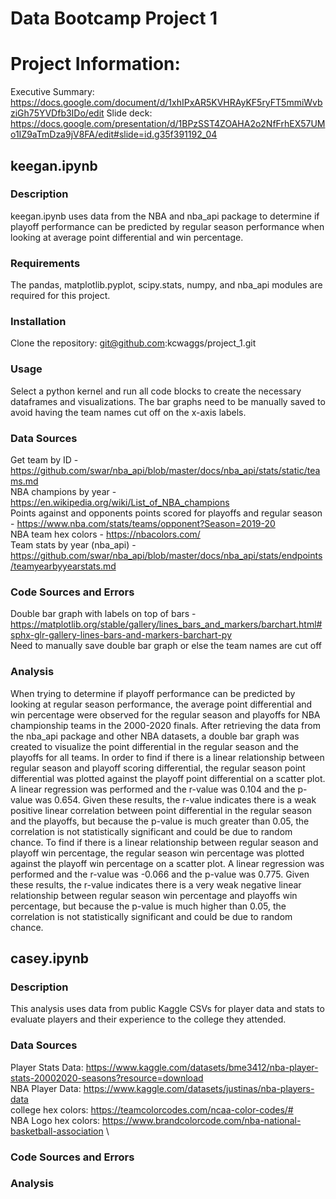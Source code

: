 # Data Bootcamp Project 1

# Project Information: 
Executive Summary: https://docs.google.com/document/d/1xhIPxAR5KVHRAyKF5ryFT5mmiWvbziGh75YVDfb3IDo/edit
Slide deck: https://docs.google.com/presentation/d/1BPzSST4ZOAHA2o2NfFrhEX57UMo1IZ9aTmDza9jV8FA/edit#slide=id.g35f391192_04

## keegan.ipynb
### Description
keegan.ipynb uses data from the NBA and nba_api package to determine if playoff performance can be predicted by regular season performance when looking at average point differential and win percentage.
### Requirements
The pandas, matplotlib.pyplot, scipy.stats, numpy, and nba_api modules are required for this project. 
### Installation
Clone the repository: git@github.com:kcwaggs/project_1.git
### Usage
Select a python kernel and run all code blocks to create the necessary dataframes and visualizations. The bar graphs need to be manually saved to avoid having the team names cut off on the x-axis labels. 
### Data Sources
Get team by ID - https://github.com/swar/nba_api/blob/master/docs/nba_api/stats/static/teams.md \
NBA champions by year - https://en.wikipedia.org/wiki/List_of_NBA_champions \
Points against and opponents points scored for playoffs and regular season - https://www.nba.com/stats/teams/opponent?Season=2019-20 \
NBA team hex colors - https://nbacolors.com/ \
Team stats by year (nba_api) - https://github.com/swar/nba_api/blob/master/docs/nba_api/stats/endpoints/teamyearbyyearstats.md 
### Code Sources and Errors
Double bar graph with labels on top of bars - https://matplotlib.org/stable/gallery/lines_bars_and_markers/barchart.html#sphx-glr-gallery-lines-bars-and-markers-barchart-py \
Need to manually save double bar graph or else the team names are cut off 
### Analysis
When trying to determine if playoff performance can be predicted by looking at regular season performance, the average point differential and win percentage were observed for the regular season and playoffs for NBA championship teams in the 2000-2020 finals. After retrieving the data from the nba_api package and other NBA datasets, a double bar graph was created to visualize the point differential in the regular season and the playoffs for all teams. In order to find if there is a linear relationship between regular season and playoff scoring differential, the regular season point differential was plotted against the playoff point differential on a scatter plot. A linear regression was performed and the r-value was 0.104 and the p-value was 0.654. Given these results, the r-value indicates there is a weak positive linear correlation between point differential in the regular season and the playoffs, but because the p-value is much greater than 0.05, the correlation is not statistically significant and could be due to random chance. To find if there is a linear relationship between regular season and playoff win percentage, the regular season win percentage was plotted against the playoff win percentage on a scatter plot. A linear regression was performed and the r-value was -0.066 and the p-value was 0.775. Given these results, the r-value indicates there is a very weak negative linear relationship between regular season win percentage and playoffs win percentage, but because the p-value is much higher than 0.05, the correlation is not statistically significant and could be due to random chance.

## casey.ipynb
### Description
This analysis uses data from public Kaggle CSVs for player data and stats to evaluate players and their experience to the college they attended. 
### Data Sources
Player Stats Data: https://www.kaggle.com/datasets/bme3412/nba-player-stats-20002020-seasons?resource=download \
NBA Player Data: https://www.kaggle.com/datasets/justinas/nba-players-data \
college hex colors: https://teamcolorcodes.com/ncaa-color-codes/# \
NBA Logo hex colors: https://www.brandcolorcode.com/nba-national-basketball-association \
### Code Sources and Errors

### Analysis
